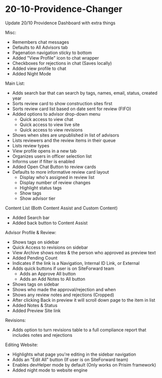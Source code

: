 # 20-10-Providence-Changer
Update 20/10 Providence Dashboard with extra things

Misc:
- Remembers chat messages
- Defaults to All Advisors tab
- Pagenation navigation sticky to bottom
- Added "View Profile" icon to chat wrapper
- Checkboxes for rejections in chat (Saves locally)
- Added view profile to chat
- Added Night Mode

Main List:
- Adds search bar that can search by tags, names, email, status, created year
- Sorts review card to show construction sites first
- Sorts review card list based on date sent for review (FIFO)
- Added options to advisor drop-down menu
    - Quick access to view chat
    - Quick access to view live site
    - Quick access to view revisions
- Shows when sites are unpublished in list of advisors
- Lists reviewers and the review items in their queue
- Lists review types
- View profile opens in a new tab
- Organizes users in officer selection list
- Informs user if filter is enabled
- Added Open Chat Button to review cards
- Defaults to more informative review card layout
    - Display who's assigned in review list
    - Display number of review changes
    - Highlight status tags
    - Show tags
    - Show advisor tier

Content List (Both Content Assist and Custom Content)
- Added Search bar
- Added back button to Content Assist

Advisor Profile & Review:
- Shows tags on sidebar
- Quick Access to revisions on sidebar
- View Archive shows notes & the person who approved as preview text
- Added Pending Count
- Indicates if the link is a Navigation, Internal ID Link, or External
- Adds quick buttons if user is on SiteForward team
    - Adds an Approve All button
    - Adds an Add Notes to All button
- Shows tags on sidebar
- Shows who made the approval/rejection and when
- Shows any review notes and rejections (Cropped)
- After clicking Back in preview it will scroll down page to the item in list
- Added Notes & Status
- Added Preview Site link

Revisions:
- Adds option to turn revisions table to a full compliance report that includes notes and rejections

Editing Website:
- Highlights what page you're editing in the sidebar navigation
- Adds an "Edit All" button (If user is on SiteForward team)
- Enables devHelper mode by default (Only works on Prisim framework)
- Added night mode to website engine
